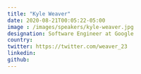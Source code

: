 ```yaml
---
title: "Kyle Weaver"
date: 2020-08-21T00:05:22-05:00
image : /images/speakers/kyle-weaver.jpg
designation: Software Engineer at Google
country: 
twitter: https://twitter.com/weaver_23
linkedin: 
github: 
---
```



